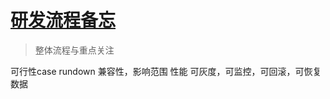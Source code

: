 # [研发流程备忘](https://github.com/zzy131250/gitblog/issues/57)

> 整体流程与重点关注

可行性case rundown
兼容性，影响范围
性能
可灰度，可监控，可回滚，可恢复数据